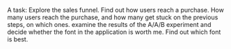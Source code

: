 A task: Explore the sales funnel. Find out how users reach a purchase. How many users reach the purchase, and how many get stuck on the previous steps, on which ones. examine the results of the A/A/B experiment and decide whether the font in the application is worth me. Find out which font is best.
